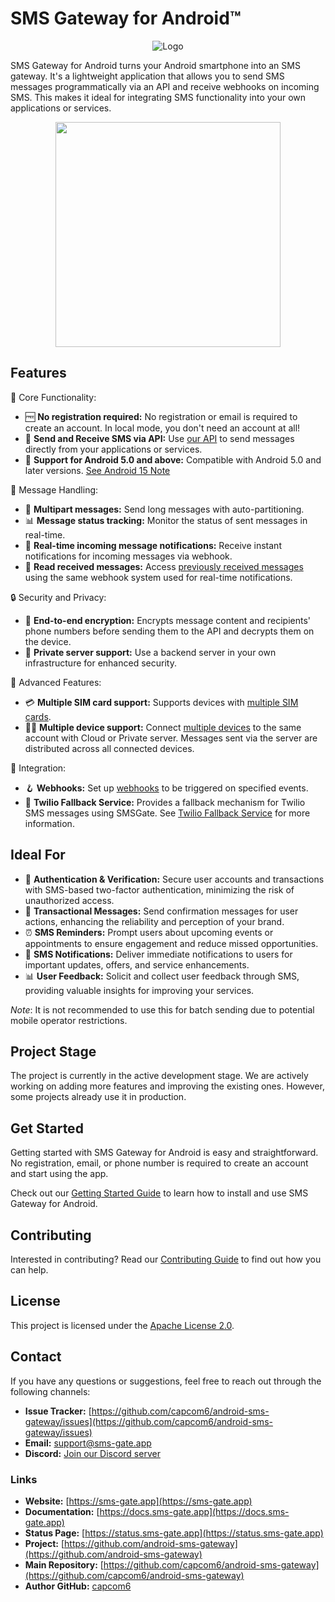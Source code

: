 # SMS Gateway for Android™

<div align="center">
    <img src="/assets/logo.png" alt="Logo">
</div>

SMS Gateway for Android turns your Android smartphone into an SMS gateway. It's a lightweight application that allows you to send SMS messages programmatically via an API and receive webhooks on incoming SMS. This makes it ideal for integrating SMS functionality into your own applications or services.

<p align="center"><img src="/assets/screenshot.png" width="360"></p>


## Features

📱 Core Functionality:

- 🆓 **No registration required:** No registration or email is required to create an account. In local mode, you don't need an account at all!
- 📨 **Send and Receive SMS via API:** Use [our API](./integration/api.md) to send messages directly from your applications or services.
- 🤖 **Support for Android 5.0 and above:** Compatible with Android 5.0 and later versions. [See Android 15 Note](./faq/general.md#does-the-app-support-android-15)

💬 Message Handling:

- 📜 **Multipart messages:** Send long messages with auto-partitioning.
- 📊 **Message status tracking:** Monitor the status of sent messages in real-time.
- 🔔 **Real-time incoming message notifications:** Receive instant notifications for incoming messages via webhook.
- 📖 **Read received messages:** Access [previously received messages](./features/reading-messages.md) using the same webhook system used for real-time notifications.

🔒 Security and Privacy:

- 🔐 **End-to-end encryption:** Encrypts message content and recipients' phone numbers before sending them to the API and decrypts them on the device.
- 🏢 **Private server support:** Use a backend server in your own infrastructure for enhanced security.

🔧 Advanced Features:

- 💳 **Multiple SIM card support:** Supports devices with [multiple SIM cards](./features/multi-sim.md).
- 📱📱 **Multiple device support:** Connect [multiple devices](./features/multi-device.md) to the same account with Cloud or Private server. Messages sent via the server are distributed across all connected devices.

🔌 Integration:

- 🪝 **Webhooks:** Set up [webhooks](./features/webhooks.md) to be triggered on specified events.
- 🚀 **Twilio Fallback Service:** Provides a fallback mechanism for Twilio SMS messages using SMSGate. See [Twilio Fallback Service](./services/twilio-fallback.md) for more information.

## Ideal For

- 🔐 **Authentication & Verification:** Secure user accounts and transactions with SMS-based two-factor authentication, minimizing the risk of unauthorized access.
- 📩 **Transactional Messages:** Send confirmation messages for user actions, enhancing the reliability and perception of your brand.
- ⏰ **SMS Reminders:** Prompt users about upcoming events or appointments to ensure engagement and reduce missed opportunities.
- 🔔 **SMS Notifications:** Deliver immediate notifications to users for important updates, offers, and service enhancements.
- 📊 **User Feedback:** Solicit and collect user feedback through SMS, providing valuable insights for improving your services.

*Note*: It is not recommended to use this for batch sending due to potential mobile operator restrictions.

## Project Stage

The project is currently in the active development stage. We are actively working on adding more features and improving the existing ones. However, some projects already use it in production.

## Get Started

Getting started with SMS Gateway for Android is easy and straightforward. No registration, email, or phone number is required to create an account and start using the app.

Check out our [Getting Started Guide](getting-started/index.md) to learn how to install and use SMS Gateway for Android.

## Contributing

Interested in contributing? Read our [Contributing Guide](contributing.md) to find out how you can help.

## License

This project is licensed under the [Apache License 2.0](license.md).

## Contact

If you have any questions or suggestions, feel free to reach out through the following channels:

- **Issue Tracker:** [https://github.com/capcom6/android-sms-gateway/issues](https://github.com/capcom6/android-sms-gateway/issues)
- **Email:** [support@sms-gate.app](mailto:support@sms-gate.app)
- **Discord:** [Join our Discord server](https://discord.gg/vv9raFK4gX)

### Links

- **Website:** [https://sms-gate.app](https://sms-gate.app)
- **Documentation:** [https://docs.sms-gate.app](https://docs.sms-gate.app)
- **Status Page:** [https://status.sms-gate.app](https://status.sms-gate.app)
- **Project:** [https://github.com/android-sms-gateway](https://github.com/android-sms-gateway)
- **Main Repository:** [https://github.com/capcom6/android-sms-gateway](https://github.com/capcom6/android-sms-gateway)
- **Author GitHub:** [capcom6](https://github.com/capcom6)
